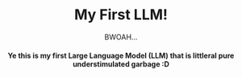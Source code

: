 <h1 align="center">My First LLM! </h1>
<p align="center">BWOAH...</p>

<h4 align="center"> Ye this is my first Large Language Model (LLM) that is littleral pure understimulated garbage :D </h4>
